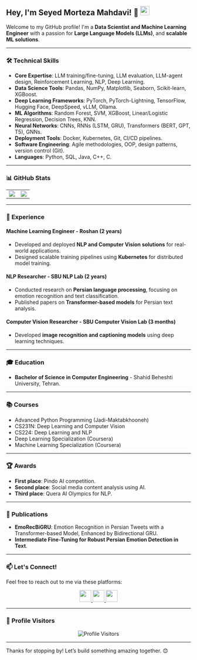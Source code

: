 ## Hey, I'm Seyed Morteza Mahdavi! 👋 <img src="https://media.giphy.com/media/hvRJCLFzcasrR4ia7z/giphy.gif" width="25px">

Welcome to my GitHub profile! I'm a **Data Scientist and Machine Learning Engineer** with a passion for **Large Language Models (LLMs)**, and **scalable ML solutions**.

---

### 🛠️ **Technical Skills**

- **Core Expertise**: LLM training/fine-tuning, LLM evaluation, LLM-agent design, Reinforcement Learning, NLP, Deep Learning.
- **Data Science Tools**: Pandas, NumPy, Matplotlib, Seaborn, Scikit-learn, XGBoost.
- **Deep Learning Frameworks**: PyTorch, PyTorch-Lightning, TensorFlow, Hugging Face, DeepSpeed, vLLM, Ollama.
- **ML Algorithms**: Random Forest, SVM, XGBoost, Linear/Logistic Regression, Decision Trees, KNN.
- **Neural Networks**: CNNs, RNNs (LSTM, GRU), Transformers (BERT, GPT, T5), GNNs.
- **Deployment Tools**: Docker, Kubernetes, Git, CI/CD pipelines.
- **Software Engineering**: Agile methodologies, OOP, design patterns, version control (Git).
- **Languages**: Python, SQL, Java, C++, C.

---

### 📊 **GitHub Stats**

<table border="0" cellspacing="0" cellpadding="0">
    <tr>
        <td>
            <img src="https://github-readme-stats.vercel.app/api?username=MortezaMahdaviMortazavi&show_icons=true&theme=radical"/>
        </td>
        <td>
            <img src="https://github-readme-stats.vercel.app/api/top-langs/?username=MortezaMahdaviMortazavi&layout=compact&theme=radical&langs_count=10"/>
        </td>
    </tr>
</table>

---

### 💼 **Experience**

#### **Machine Learning Engineer** - Roshan (2 years)
- Developed and deployed **NLP and Computer Vision solutions** for real-world applications.
- Designed scalable training pipelines using **Kubernetes** for distributed model training.

#### **NLP Researcher** - SBU NLP Lab (2 years)
- Conducted research on **Persian language processing**, focusing on emotion recognition and text classification.
- Published papers on **Transformer-based models** for Persian text analysis.

#### **Computer Vision Researcher** - SBU Computer Vision Lab (3 months)
- Developed **image recognition and captioning models** using deep learning techniques.

---

### 🎓 **Education**

- **Bachelor of Science in Computer Engineering** - Shahid Beheshti University, Tehran.

---

### 📚 **Courses**

- Advanced Python Programming (Jadi-Maktabkhooneh)
- CS231N: Deep Learning and Computer Vision
- CS224: Deep Learning and NLP
- Deep Learning Specialization (Coursera)
- Machine Learning Specialization (Coursera)

---

### 🏆 **Awards**

- **First place**: Pindo AI competition.
- **Second place**: Social media content analysis using AI.
- **Third place**: Quera AI Olympics for NLP.

---

### 📝 **Publications**

- **EmoRecBiGRU**: Emotion Recognition in Persian Tweets with a Transformer-based Model, Enhanced by Bidirectional GRU.
- **Intermediate Fine-Tuning for Robust Persian Emotion Detection in Text**.

---

### 📫 **Let's Connect!**

Feel free to reach out to me via these platforms:

<div align="center">
    <a href="mailto:s.morteza.mahdavi.mortazavi@gmail.com">
        <img src="https://img.icons8.com/color/50/000000/gmail.png" width=32/>
    </a>
    <a href="https://www.linkedin.com/in/your-linkedin">
        <img src="https://img.icons8.com/color/50/000000/linkedin.png" width=32/>
    </a>
    <a href="https://github.com/MortezaMahdaviMortazavi">
        <img src="https://img.icons8.com/ios-filled/50/000000/github.png" width=32/>
    </a>
</div>

---

### 👀 **Profile Visitors**

<p align="center">
    <img src="https://visitor-badge.glitch.me/badge?page_id=MortezaMahdaviMortazavi/MortezaMahdaviMortazavi" alt="Profile Visitors"/>
</p>

---

Thanks for stopping by! Let’s build something amazing together. 😊
